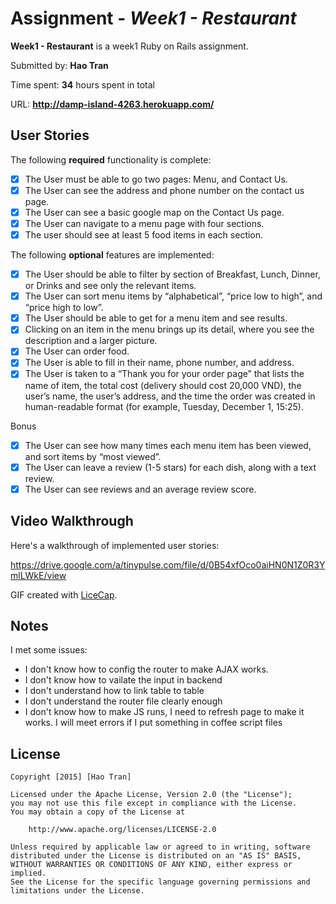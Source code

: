 # Assignment - *Week1 - Restaurant*

**Week1 - Restaurant** is a week1 Ruby on Rails assignment.

Submitted by: **Hao Tran**

Time spent: **34** hours spent in total

URL: **http://damp-island-4263.herokuapp.com/**

## User Stories

The following **required** functionality is complete:

* [x] The User must be able to go two pages: Menu, and Contact Us.
* [x] The User can see the address and phone number on the contact us page.
* [x] The User can see a basic google map on the Contact Us page.
* [x] The User can navigate to a menu page with four sections.
* [x] The user should see at least 5 food items in each section.

The following **optional** features are implemented:
* [x] The User should be able to filter by section of Breakfast, Lunch, Dinner, or Drinks and see only the relevant items.
* [x] The User can sort menu items by “alphabetical”, “price low to high”, and “price high to low”.
* [x] The User should be able to get for a menu item and see results.
* [x] Clicking on an item in the menu brings up its detail, where you see the description and a larger picture.
* [x] The User can order food.
* [x] The User is able to fill in their name, phone number, and address.
* [x] The User is taken to a “Thank you for your order page” that lists the name of item, the total cost (delivery should cost 20,000 VND), the user’s name, the user’s address, and the time the order was created in human-readable format (for example, Tuesday, December 1, 15:25).

Bonus
* [x] The User can see how many times each menu item has been viewed, and sort items by “most viewed”.
* [x] The User can leave a review (1-5 stars) for each dish, along with a text review.
* [x] The User can see reviews and an average review score.

## Video Walkthrough 

Here's a walkthrough of implemented user stories:

https://drive.google.com/a/tinypulse.com/file/d/0B54xfOco0aiHN0N1Z0R3YmlLWkE/view

GIF created with [LiceCap](http://www.cockos.com/licecap/).

## Notes

I met some issues:
- I don't know how to config the router to make AJAX works.
- I don't know how to vailate the input in backend
- I don't understand how to link table to table
- I don't understand the router file clearly enough
- I don't know how to make JS runs, I need to refresh page to make it works. I will meet errors if I put something in coffee script files

## License

    Copyright [2015] [Hao Tran]

    Licensed under the Apache License, Version 2.0 (the "License");
    you may not use this file except in compliance with the License.
    You may obtain a copy of the License at

        http://www.apache.org/licenses/LICENSE-2.0

    Unless required by applicable law or agreed to in writing, software
    distributed under the License is distributed on an "AS IS" BASIS,
    WITHOUT WARRANTIES OR CONDITIONS OF ANY KIND, either express or implied.
    See the License for the specific language governing permissions and
    limitations under the License.
